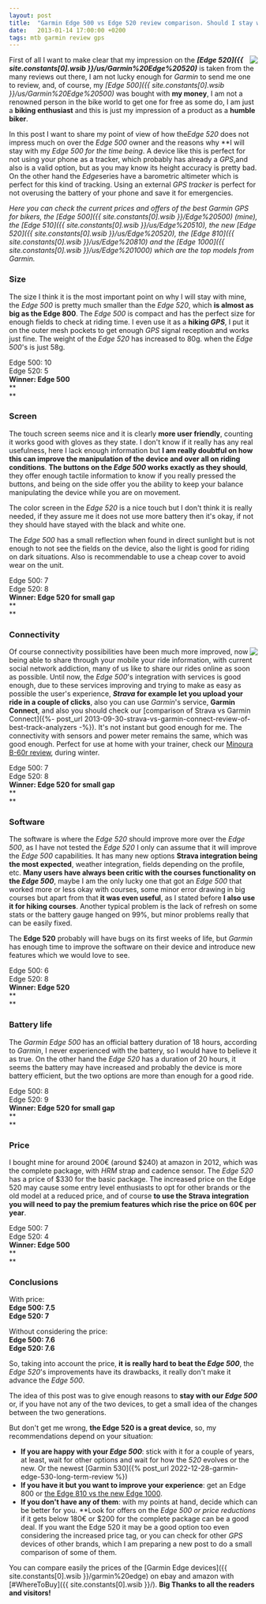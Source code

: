 ```yaml
---
layout: post
title:  "Garmin Edge 500 vs Edge 520 review comparison. Should I stay with the Edge 500?"
date:   2013-01-14 17:00:00 +0200
tags: mtb garmin review gps
---
```



<a href='{{ site.constants[0].wsib }}/Garmin%20Edge%20500'><img style="float: right;" src="https://i.imgur.com/ZAlc9GQm.jpg"></a>

First of all I want to make clear that my impression on the ***[Edge 520]({{ site.constants[0].wsib }}/us/Garmin%20Edge%20520)*** is taken from the many reviews out there, I am not lucky enough for *Garmin* to send me one to review, and, of course, my *[Edge 500]({{ site.constants[0].wsib }}/us/Garmin%20Edge%20500)* was bought with **my money**, I am not a renowned person in the bike world to get one for free as some do, I am just a **biking enthusiast** and this is just my impression of a product as a **humble biker**.

In this post I want to share my point of view of how the*Edge 520* does not impress much on over the *Edge 500* owner and the reasons why **I will stay with my *Edge 500 *for the time being**. A device like this is perfect for not using your phone as a tracker, which probably has already a *GPS*,and also is a valid option, but as you may know its height accuracy is pretty bad. On the other hand the *Edge*series have a barometric altimeter which is perfect for this kind of tracking. Using an external *GPS tracker* is perfect for not overusing the battery of your phone and save it for emergencies.

*Here you can check the current prices and offers of the best Garmin GPS for bikers, the [Edge 500]({{ site.constants[0].wsib }}/Edge%20500) (mine), the [Edge 510]({{ site.constants[0].wsib }}/us/Edge%20510), the new [Edge 520]({{ site.constants[0].wsib }}/us/Edge%20520), the [Edge 810]({{ site.constants[0].wsib }}/us/Edge%20810) and the [Edge 1000]({{ site.constants[0].wsib }}/us/Edge%201000) which are the top models from Garmin.*

### Size

The size I think it is the most important point on why I will stay with mine, the *Edge 500* is pretty much smaller than the *Edge 520*, which **is almost as big as the Edge 800**. The *Edge 500* is compact and has the perfect size for enough fields to check at riding time. I even use it as a **hiking *GPS***, I put it on the outer mesh pockets to get enough *GPS* signal reception and works just fine. The weight of the *Edge 520* has increased to 80g. when the *Edge 500*'s is just 58g.

Edge 500: 10\
Edge 520: 5\
**Winner: Edge 500**\
**\
**

### Screen

The touch screen seems nice and it is clearly **more user friendly**, counting it works good with gloves as they state. I don't know if it really has any real usefulness, here I lack enough information but **I am really doubtful on how this can improve the manipulation of the device and over all on riding conditions**. **The buttons on the *Edge 500* works exactly as they should**, they offer enough tactile information to know if you really pressed the buttons, and being on the side offer you the ability to keep your balance manipulating the device while you are on movement.

The color screen in the *Edge 520* is a nice touch but I don't think it is really needed, if they assure me it does not use more battery then it's okay, if not they should have stayed with the black and white one.

The *Edge 500* has a small reflection when found in direct sunlight but is not enough to not see the fields on the device, also the light is good for riding on dark situations. Also is recommendable to use a cheap cover to avoid wear on the unit.

Edge 500: 7\
Edge 520: 8\
**Winner: Edge 520 for small gap**\
**\
**

### Connectivity
<a href='{{ site.constants[0].wsib }}/us/garmin%20edge%20cover'><img style="float: right;" src="https://i.imgur.com/XXJzySPm.jpg"></a>

Of course connectivity possibilities have been much more improved, now being able to share through your mobile your ride information, with current social network addiction, many of us like to share our rides online as soon as possible. Until now, the *Edge 500*'s integration with services is good enough, due to these services improving and trying to make as easy as possible the user's experience, ***Strava* for example let you upload your ride in a couple of clicks**, also you can use *Garmin*'s service, **Garmin Connect**, and also you should check our [comparison of Strava vs Garmin Connect]({%- post_url 2013-09-30-strava-vs-garmin-connect-review-of-best-track-analyzers -%}). It's not instant but good enough for me. The connectivity with sensors and power meter remains the same, which was good enough. Perfect for use at home with your trainer, check our [Minoura B-60r review](/2013/01/minoura-b60-r-magnetic-trainer-review-best-for-money.html), during winter.

Edge 500: 7\
Edge 520: 8\
**Winner: Edge 520 for small gap**\
**\
**

### Software

The software is where the *Edge 520* should improve more over the *Edge 500*, as I have not tested the *Edge 520* I only can assume that it will improve the *Edge 500* capabilities. It has many new options **Strava integration being the most expected**, weather integration, fields depending on the profile, etc. **Many users have always been critic with the courses functionality on the *Edge 500***, maybe I am the only lucky one that got an *Edge 500* that worked more or less okay with courses, some minor error drawing in big courses but apart from that **it was even useful**, as I stated before **I also use it for hiking courses**. Another typical problem is the lack of refresh on some stats or the battery gauge hanged on 99%, but minor problems really that can be easily fixed.

The **Edge 520** probably will have bugs on its first weeks of life, but *Garmin* has enough time to improve the software on their device and introduce new features which we would love to see.

Edge 500: 6\
Edge 520: 8\
**Winner: Edge 520**\
**\
**

### Battery life

The *Garmin Edge 500* has an official battery duration of 18 hours, according to *Garmin*, I never experienced with the battery, so I would have to believe it as true. On the other hand the *Edge 520* has a duration of 20 hours, it seems the battery may have increased and probably the device is more battery efficient, but the two options are more than enough for a good ride.

Edge 500: 8\
Edge 520: 9\
**Winner: Edge 520 for small gap**\
**\
**

### Price

I bought mine for around 200€ (around $240) at amazon in 2012, which was the complete package, with *HRM* strap and cadence sensor. The *Edge 520* has a price of $330 for the basic package. The increased price on the Edge 520 may cause some entry level enthusiasts to opt for other brands or the old model at a reduced price, and of course **to use the Strava integration you will need to pay the premium features which rise the price on 60€ per year**.

Edge 500: 7\
Edge 520: 4\
**Winner: Edge 500**\
**\
**

### Conclusions

With price:\
**Edge 500: 7.5**\
**Edge 520: 7**

Without considering the price:\
**Edge 500: 7.6**\
**Edge 520: 7.6**

So, taking into account the price, **it** **is really hard to beat the *Edge 500***, the *Edge 520*'s improvements have its drawbacks, it really don't make it advance the *Edge 500*.

The idea of this post was to give enough reasons to **stay with our *Edge 500*** or, if you have not any of the two devices, to get a small idea of the changes between the two generations.

But don't get me wrong, **the Edge 520 is a great device**, so, my recommendations depend on your situation:

- **If you are happy with your *Edge 500***: stick with it for a couple of years, at least, wait for other options and wait for how the *520* evolves or the new. Or the newest [Garmin 530]({% post_url 2022-12-28-garmin-edge-530-long-term-review %})
- **If you have it but you want to improve your experience**: get an Edge 800 or [the Edge 810 vs the new Edge 1000](/2014/07/garmin-edge-1000-vs-810-high-end-bike-gps-maps-routes.html).
- **If you don't have any of them**: with my points at hand, decide which can be better for you. **Look for offers on the *Edge 500 *or price reductions** if it gets below 180€ or $200 for the complete package can be a good deal. If you want the Edge 520 it may be a good option too even considering the increased price tag, or you can check for other *GPS* devices of other brands, which I am preparing a new post to do a small comparison of some of them.

You can compare easily the prices of the [Garmin Edge devices]({{ site.constants[0].wsib }}/garmin%20edge) on ebay and amazon with [#WhereToBuy]({{ site.constants[0].wsib }}/). **Big Thanks to all the readers and visitors!**
